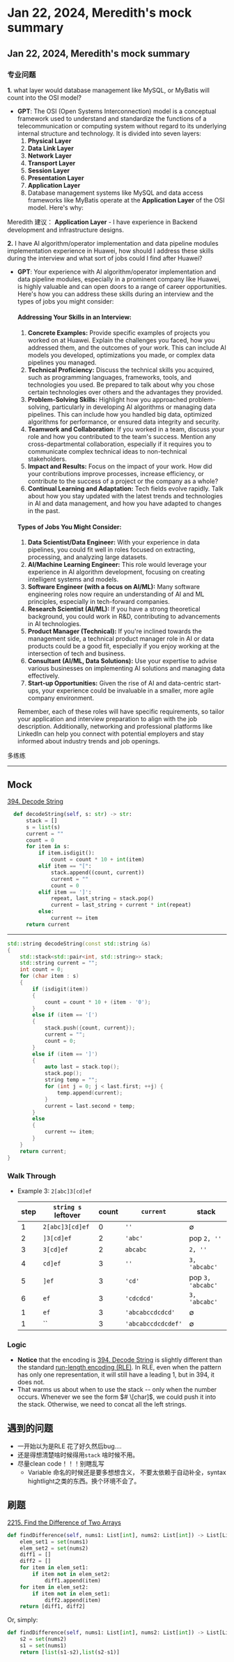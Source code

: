 # Jan 22, 2024, Meredith's mock summary

## Jan 22, 2024, Meredith's mock summary

### 专业问题

**1.** what layer would database management like MySQL, or MyBatis will count into the OSI model?

* **GPT**: The OSI (Open Systems Interconnection) model is a conceptual framework used to understand and standardize the functions of a telecommunication or computing system without regard to its underlying internal structure and technology. It is divided into seven layers:
  1. **Physical Layer**
  2. **Data Link Layer**
  3. **Network Layer**
  4. **Transport Layer**
  5. **Session Layer**
  6. **Presentation Layer**
  7. **Application Layer**
  8. Database management systems like MySQL and data access frameworks like MyBatis operate at the **Application Layer** of the OSI model. Here's why:

Meredith 建议： **Application Layer** - I have experience in Backend development and infrastructure designs.

**2.** I have AI algorithm/operator implementation and data pipeline modules implementation experience in Huawei, how should I address these skills during the interview and what sort of jobs could I find after Huawei?

*   **GPT**: Your experience with AI algorithm/operator implementation and data pipeline modules, especially in a prominent company like Huawei, is highly valuable and can open doors to a range of career opportunities. Here's how you can address these skills during an interview and the types of jobs you might consider:

    #### Addressing Your Skills in an Interview:

    1. **Concrete Examples:** Provide specific examples of projects you worked on at Huawei. Explain the challenges you faced, how you addressed them, and the outcomes of your work. This can include AI models you developed, optimizations you made, or complex data pipelines you managed.
    2. **Technical Proficiency:** Discuss the technical skills you acquired, such as programming languages, frameworks, tools, and technologies you used. Be prepared to talk about why you chose certain technologies over others and the advantages they provided.
    3. **Problem-Solving Skills:** Highlight how you approached problem-solving, particularly in developing AI algorithms or managing data pipelines. This can include how you handled big data, optimized algorithms for performance, or ensured data integrity and security.
    4. **Teamwork and Collaboration:** If you worked in a team, discuss your role and how you contributed to the team's success. Mention any cross-departmental collaboration, especially if it requires you to communicate complex technical ideas to non-technical stakeholders.
    5. **Impact and Results:** Focus on the impact of your work. How did your contributions improve processes, increase efficiency, or contribute to the success of a project or the company as a whole?
    6. **Continual Learning and Adaptation:** Tech fields evolve rapidly. Talk about how you stay updated with the latest trends and technologies in AI and data management, and how you have adapted to changes in the past.

    #### Types of Jobs You Might Consider:

    1. **Data Scientist/Data Engineer:** With your experience in data pipelines, you could fit well in roles focused on extracting, processing, and analyzing large datasets.
    2. **AI/Machine Learning Engineer:** This role would leverage your experience in AI algorithm development, focusing on creating intelligent systems and models.
    3. **Software Engineer (with a focus on AI/ML):** Many software engineering roles now require an understanding of AI and ML principles, especially in tech-forward companies.
    4. **Research Scientist (AI/ML):** If you have a strong theoretical background, you could work in R\&D, contributing to advancements in AI technologies.
    5. **Product Manager (Technical):** If you're inclined towards the management side, a technical product manager role in AI or data products could be a good fit, especially if you enjoy working at the intersection of tech and business.
    6. **Consultant (AI/ML, Data Solutions):** Use your expertise to advise various businesses on implementing AI solutions and managing data effectively.
    7. **Start-up Opportunities:** Given the rise of AI and data-centric start-ups, your experience could be invaluable in a smaller, more agile company environment.

    Remember, each of these roles will have specific requirements, so tailor your application and interview preparation to align with the job description. Additionally, networking and professional platforms like LinkedIn can help you connect with potential employers and stay informed about industry trends and job openings.

多练练

***

## Mock

[394. Decode String](https://leetcode.com/problems/decode-string/description/)

```python
  def decodeString(self, s: str) -> str:
      stack = []
      s = list(s)
      current = ""
      count = 0
      for item in s:
          if item.isdigit():
              count = count * 10 + int(item)
          elif item == "[":
              stack.append((count, current))
              current = ""
              count = 0
          elif item == ']':
              repeat, last_string = stack.pop()
              current = last_string + current * int(repeat)
          else:
              current += item
      return current
```

***

```cpp
std::string decodeString(const std::string &s)
{
    std::stack<std::pair<int, std::string>> stack;
    std::string current = "";
    int count = 0;
    for (char item : s)
    {
        if (isdigit(item))
        {
            count = count * 10 + (item - '0');
        }
        else if (item == '[')
        {
            stack.push({count, current});
            current = "";
            count = 0;
        }
        else if (item == ']')
        {
            auto last = stack.top();
            stack.pop();
            string temp = "";
            for (int j = 0; j < last.first; ++j) {
                temp.append(current);
            }
            current = last.second + temp;
        }
        else
        {
            current += item;
        }
    }
    return current;
}
```

### Walk Through

*   Example 3: `2[abc]3[cd]ef`

    | step | `string s` leftover | count | `current`          | stack             |
    | ---- | ------------------- | ----- | ------------------ | ----------------- |
    | 1    | `2[abc]3[cd]ef`     | 0     | `''`               | $\emptyset$       |
    | 2    | `]3[cd]ef`          | 2     | `'abc'`            | pop `2, ''`       |
    | 3    | `3[cd]ef`           | 2     | `abcabc`           | `2, ''`           |
    | 4    | `cd]ef`             | 3     | `''`               | `3, 'abcabc'`     |
    | 5    | `]ef`               | 3     | `'cd'`             | pop `3, 'abcabc'` |
    | 6    | `ef`                | 3     | `'cdcdcd'`         | `3, 'abcabc'`     |
    | 1    | `ef`                | 3     | `'abcabccdcdcd'`   | $\emptyset$       |
    | 1    | \`\`                | 3     | `'abcabccdcdcdef'` | $\emptyset$       |

### Logic

* **Notice** that the encoding is [394. Decode String](https://leetcode.com/problems/decode-string/description/) is slightly different than the standard [run-length encoding (RLE)](https://en.wikipedia.org/wiki/Run-length\_encoding). In RLE, even when the pattern has only one representation, it will still have a leading 1, but in 394, it does not.
* That warms us about when to use the stack -- only when the number occurs. Whenever we see the form $# \[char]$, we could push it into the stack. Otherwise, we need to concat all the left strings.

## 遇到的问题

* 一开始以为是RLE 花了好久然后bug....
* 还是得想清楚啥时候得用`stack` 啥时候不用。
* 尽量clean code！！！别瞎乱写
  * Variable 命名的时候还是要多想想含义， 不要太依赖于自动补全，syntax hightlight之类的东西。换个环境不会了。
  
## 刷题
[2215. Find the Difference of Two Arrays](https://leetcode.com/problems/find-the-difference-of-two-arrays/description/?envType=study-plan-v2&envId=leetcode-75)
```python
def findDifference(self, nums1: List[int], nums2: List[int]) -> List[List[int]]:
    elem_set1 = set(nums1)
    elem_set2 = set(nums2)
    diff1 = []
    diff2 = []
    for item in elem_set1:
        if item not in elem_set2:
            diff1.append(item)
    for item in elem_set2:
        if item not in elem_set1:
            diff2.append(item)
    return [diff1, diff2]
```

Or, simply:

```python
def findDifference(self, nums1: List[int], nums2: List[int]) -> List[List[int]]:
    s2 = set(nums2)
    s1 = set(nums1)
    return [list(s1-s2),list(s2-s1)]
```
